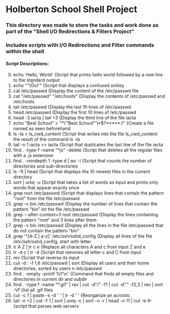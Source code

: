 # Holberton School Shell Project

### This directory was made to store the tasks and work done as part of the "Shell I/O Redirections & Filters Project"

### Includes scripts with I/O Redirections and Filter commands within the shell

#### Script Descriptions:

0. echo 'Hello, World' {Script that prints hello world followed by a new line to the standard output
1. echo "\"(Ôo)'" {Script that displays a confused smiley
2. cat /etc/passwd {Display the content of the /etc/passwd file
3. cat "/etc/passwd" "/etc/hosts" {Display the contents of /etc/passwd and /etc/hosts
4. tail /etc/passwd {Display the last 10 lines of /etc/passwd
5. head /etc/passwd {Display the first 10 lines of /etc/passwd
6. head -3 iacta | tail +3 {Display the third line of the file iacta
7. echo "Best School" > "\*\\\'\"Best School\"\'\\\*$\?\*\*\*\*\*:)" {Create a file named as seen beforehand
8. ls -la > ls_cwd_content {Script that writes into the file ls_cwd_content the result of the command ls -la
9. tail -n 1 iacta >> iacta {Script that duplicates the last line of the file iacta
10. find . -type f -name "\*js" -delete {Script that deletes all the regular files with a .js extension
11. find . -mindepth 1 -type d | wc -l {Script that counts the number of directories and sub-directories 
12. ls -1t | head {Script that displays the 10 newest files in the current directory
13. sort | uniq -u {Script that takes a list of words as input and prints only words that appear exactly once
14. grep root /etc/passwd {Script that displays lines that contain the pattern "root" from the file /etc/passwd
15. grep -c bin /etc/passwd {Display the number of lines that contain the pattern "bin" int the file /etc/passwd
16. grep --after-context=3 root /etc/passwd {Display the lines containing the pattern "root" and 3 lines after them
17. grep -v bin /etc/passwd {Display all the lines in the file /etc/passwd that do not contain the pattern "bin"
18. grep '^[A-Z | a-z]' /etc/ssh/sshd_config {Display all lines of the file /etc/ssh/sshd_config, start with letter
19. tr A Z | tr c e {Replace all characters A and c from input Z and e
20. tr -d c | tr -d {Script that removes all letter c and C from input
21. rev {Script that reverse its input
22. cut -d : -f 1,6 /etc/passwd | sort (Display all users and their home directories, sorted by users n /etc/passwd
23. find . -empty -printf %f'\n' {Command that finds all empty files and directories in current dir and subdir
24. find . -type f -name "\*.gif" | rev | cut -d"/" -f1 | cut -d"." -f2,3 | rev | sort -Vf {list all .gif files
25. cut -c 1 | paste -s -d ' ' | tr -d ' ' {Reorganize an acrostic
26. tail -n +2 | cut -f 1 | sort | uniq -c | sort -n -r | head -n 11 | cut -b 9- {script that parses web servers
